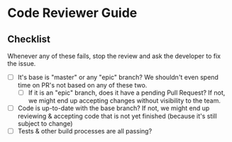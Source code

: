 # Code Reviewer Guide

## Checklist

Whenever any of these fails, stop the review and ask the developer to fix the issue.

- [ ] It's base is "master" or any "epic" branch? We shouldn't even spend time on PR's not based on any of these two.
  - [ ] If it is an "epic" branch, does it have a pending Pull Request? If not, we might end up accepting changes without visibility to the team.
- [ ] Code is up-to-date with the base branch? If not, we might end up reviewing & accepting code that is not yet finished (because it's still subject to change)
- [ ] Tests & other build processes are all passing?
